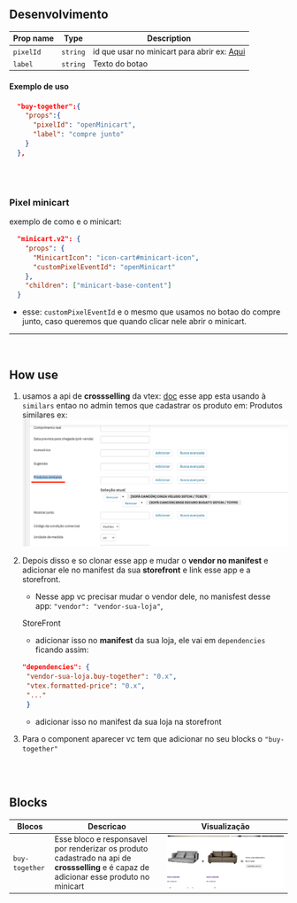 ## Desenvolvimento

| Prop name       | Type                | Description                                                                                                  |
| --------------- | ------------------- | ------------------------------------------------------------------------------------------------------------ |
| `pixelId`    | `string`            | id que usar no minicart para abrir ex: <a href="#pixel-minicart">Aqui</a>                                               |
| `label`          | `string`            | Texto do botao |


#### Exemplo de uso
```json
  "buy-together":{
    "props":{
      "pixelId": "openMinicart",
      "label": "compre junto"
    }
  },
```

</br>
</br>

<h3 id="minicart-pixel">Pixel minicart</h3>

exemplo de como e o minicart:

```json
  "minicart.v2": {
    "props": {
      "MinicartIcon": "icon-cart#minicart-icon",
      "customPixelEventId": "openMinicart"
    },
    "children": ["minicart-base-content"]
  }
```

- esse: ```customPixelEventId``` e o mesmo que usamos no botao do compre junto, caso queremos que quando clicar nele abrir o minicart.

-------
</br>

## How use

1. usamos a api de **crossselling** da vtex: [doc](https://help.vtex.com/pt/announcements/lancamos-nossas-novas-apis-de-cross-selling-e-up-selling) 
   esse app esta usando à ```similars``` entao no admin temos que cadastrar os produto em: Produtos similares
  ex:
  ![image-admin-cadastro-sku](assets/admin_01.png)

2. Depois disso e so clonar esse app e mudar o **vendor no manifest** e adicionar ele no manifest da sua **storefront** e link esse app e a storefront.
   
   - Nesse app vc precisar mudar o vendor dele, no manisfest desse app: ```"vendor": "vendor-sua-loja"```,

   StoreFront
   - adicionar isso no **manifest** da sua loja, ele vai em ```dependencies``` ficando assim:
   ```json
   "dependencies": {
    "vendor-sua-loja.buy-together": "0.x",
    "vtex.formatted-price": "0.x",
    "..."
    }
   ```
   - adicionar isso no manifest da sua loja na storefront

3. Para o component aparecer vc tem que adicionar no seu blocks o ```"buy-together"```

<br>
<br>

## Blocks


| Blocos | Descricao | Visualização |
| - | - | - |
| `buy-together` | Esse bloco e responsavel por renderizar os produto cadastrado na api de **crossselling** e é capaz de adicionar esse produto no minicart  | ![buy-together block](assets/buy-together.png) |
